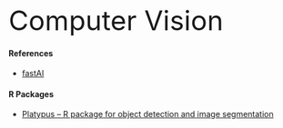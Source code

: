  <font size="10"> Computer Vision </font>




#### References
- [fastAI](https://www.fast.ai)

#### R Packages

- [Platypus – R package for object detection and image segmentation](https://www.r-bloggers.com/2020/10/platypus-r-package-for-object-detection-and-image-segmentation/?fbclid=IwAR10XduKmyAhSGAUvLzgNr46ZjIQCkWaVuTGsBaLeIxveinxK0SW6d9FaZM)

